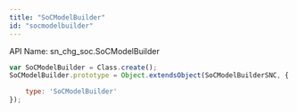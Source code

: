 ```yaml
---
title: "SoCModelBuilder"
id: "socmodelbuilder"
---
```


API Name: sn_chg_soc.SoCModelBuilder

```js
var SoCModelBuilder = Class.create();
SoCModelBuilder.prototype = Object.extendsObject(SoCModelBuilderSNC, {

    type: 'SoCModelBuilder'
});
```